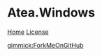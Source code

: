 # Atea.Windows

[Home](index.md)
[License](LICENSE.md)

[gimmick:ForkMeOnGitHub](http://www.github.com/Dynalon/mdwiki)